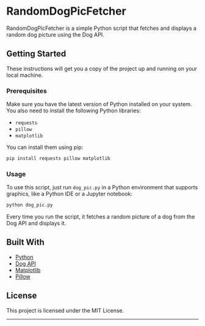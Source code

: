 # RandomDogPicFetcher

RandomDogPicFetcher is a simple Python script that fetches and displays a random dog picture using the Dog API.

## Getting Started

These instructions will get you a copy of the project up and running on your local machine.

### Prerequisites

Make sure you have the latest version of Python installed on your system. You also need to install the following Python libraries:

- `requests`
- `pillow`
- `matplotlib`

You can install them using pip:

```python
pip install requests pillow matplotlib
```

### Usage

To use this script, just run `dog_pic.py` in a Python environment that supports graphics, like a Python IDE or a Jupyter notebook:

```python
python dog_pic.py
```

Every time you run the script, it fetches a random picture of a dog from the Dog API and displays it.

## Built With

- [Python](https://www.python.org/)
- [Dog API](https://dog.ceo/dog-api/)
- [Matplotlib](https://matplotlib.org/)
- [Pillow](https://python-pillow.org/)

## License

This project is licensed under the MIT License.

---
